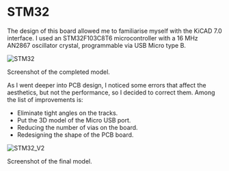 # STM32
The design of this board allowed me to familiarise myself with the KiCAD 7.0 interface. I used an STM32F103C8T6 microcontroller with a 16 MHz AN2867 oscillator crystal, programmable via USB Micro type B.

![STM32](https://github.com/ricardo-ugalde-tinoco/STM32/assets/154283114/df7a8f1a-c278-4b1c-a3ba-aa8bcf8c789e)

Screenshot of the completed model.

As I went deeper into PCB design, I noticed some errors that affect the aesthetics, but not the performance, so I decided to correct them.
Among the list of improvements is:
- Eliminate tight angles on the tracks.
- Put the 3D model of the Micro USB port.
- Reducing the number of vias on the board.
- Redesigning the shape of the PCB board.

![STM32_V2](https://github.com/ricardo-ugalde-tinoco/STM32/assets/154283114/7a682d4c-122e-4c91-a2af-37b63ce207c7)

Screenshot of the final model.
